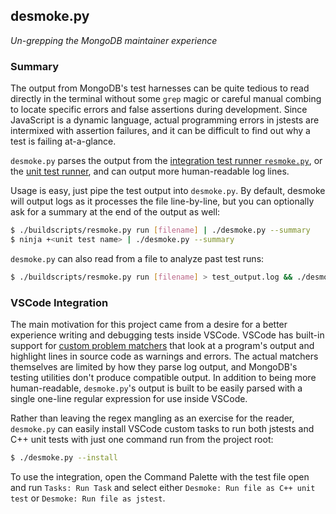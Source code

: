 ## desmoke.py
*Un-grepping the MongoDB maintainer experience*

### Summary
The output from MongoDB's test harnesses can be quite tedious to read directly in the terminal without some `grep` magic or careful manual combing to locate specific errors and false assertions during development. Since JavaScript is a dynamic language, actual programming errors in jstests are intermixed with assertion failures, and it can be difficult to find out why a test is failing at-a-glance.

`desmoke.py` parses the output from the [integration test runner `resmoke.py`](https://github.com/mongodb/mongo/wiki/Test-The-Mongodb-Server#test-using-resmokepy), or the [unit test runner](https://github.com/mongodb/mongo/wiki/Test-The-Mongodb-Server#running-c-unit-tests), and can output more human-readable log lines.

Usage is easy, just pipe the test output into `desmoke.py`. By default, desmoke will output logs as it processes the file line-by-line, but you can optionally ask for a summary at the end of the output as well:

```bash
$ ./buildscripts/resmoke.py run [filename] | ./desmoke.py --summary
$ ninja +<unit test name> | ./desmoke.py --summary
```

`desmoke.py` can also read from a file to analyze past test runs:
```bash
$ ./buildscripts/resmoke.py run [filename] > test_output.log && ./desmoke.py --summary test_output.log
```

### VSCode Integration
The main motivation for this project came from a desire for a better experience writing and debugging tests inside VSCode. VSCode has built-in support for [custom problem matchers](https://code.visualstudio.com/docs/editor/tasks#_defining-a-problem-matcher) that look at a program's output and highlight lines in source code as warnings and errors. The actual matchers themselves are limited by how they parse log output, and MongoDB's testing utilities don't produce compatible output. In addition to being more human-readable, `desmoke.py`'s output is built to be easily parsed with a single one-line regular expression for use inside VSCode.

Rather than leaving the regex mangling as an exercise for the reader, `desmoke.py` can easily install VSCode custom tasks
to run both jstests and C++ unit tests with just one command run from the project root:

```bash
$ ./desmoke.py --install
```

To use the integration, open the Command Palette with the test file open and run `Tasks: Run Task` and select either `Desmoke: Run file as C++ unit test` or `Desmoke: Run file as jstest`.
